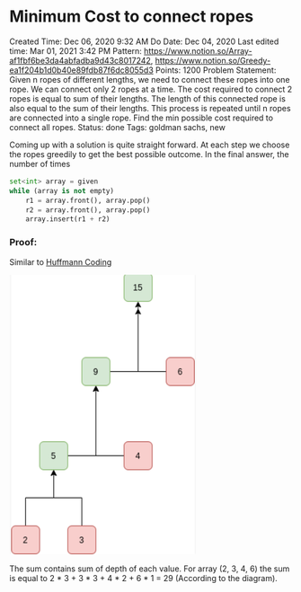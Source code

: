 # Minimum Cost to connect ropes

Created Time: Dec 06, 2020 9:32 AM
Do Date: Dec 04, 2020
Last edited time: Mar 01, 2021 3:42 PM
Pattern: https://www.notion.so/Array-af1fbf6be3da4abfadba9d43c8017242, https://www.notion.so/Greedy-ea1f204b1d0b40e89fdb87f6dc8055d3
Points: 1200
Problem Statement: Given n ropes of different lengths, we need to connect these ropes into one rope. We can connect only 2 ropes at a time. The cost required to connect 2 ropes is equal to sum of their lengths. The length of this connected rope is also equal to the sum of their lengths. This process is repeated until n ropes are connected into a single rope. Find the min possible cost required to connect all ropes.
Status: done
Tags: goldman sachs, new

Coming up with a solution is quite straight forward. At each step we choose the ropes greedily to get the best possible outcome. In the final answer, the number of times 

```python
set<int> array = given
while (array is not empty)
	r1 = array.front(), array.pop()
	r2 = array.front(), array.pop()
	array.insert(r1 + r2)
```

### Proof:

Similar to [Huffmann Coding](Huffmann%20Coding%209988d6a6f9284aa6b2a284e891ca6697.md) 

![Minimum%20Cost%20to%20connect%20ropes%20d436f6e169bf4ce9aa3f569e61c0548a/Untitled.png](problems/Minimum%20Cost%20to%20connect%20ropes%20d436f6e169bf4ce9aa3f569e61c0548a/Untitled.png)

The sum contains sum of depth of each value. For array (2, 3, 4, 6) the sum is equal to 2 * 3 + 3 * 3 + 4 * 2 + 6 * 1 = 29 (According to the diagram).